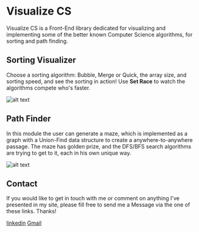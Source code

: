 # Visualize CS

Visualize CS is a Front-End library dedicated for visualizing and implementing some of the better known Computer Science algorithms, for sorting and path finding.

## Sorting Visualizer

Choose a sorting algorithm: Bubble, Merge or Quick, the array size, and sorting speed, and see the sorting in action! Use **Set Race** to watch the algorithms compete who's faster.

![alt text](https://github.com/[Guy-Davidson]/[VisualizeCS]/blob/[main]/./images/SortingVisualizer.png?raw=true)

## Path Finder

In this module the user can generate a maze, which is implemented as a graph with a Union-Find data structure to create a anywhere-to-anywhere passage. The maze has golden prize, and the DFS/BFS search algorithms are trying to get to it, each in his own unique way.

![alt text](https://github.com/[Guy-Davidson]/[VisualizeCS]/blob/[main]/./images/PathFinder.png?raw=true)

## Contact
If you would like to get in touch with me or comment on anything I've presented in my site, please fill free to send me a Message via the one of these links. Thanks!

[linkedin](https://www.linkedin.com/in/guy-davidson/)
[Gmail](guydav12@gmail.com)

